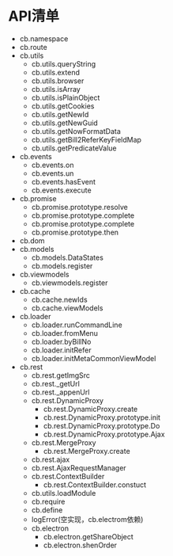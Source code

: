 <a name="R1Jgb"></a>
# API清单
- cb.namespace
- cb.route
- cb.utils
  - cb.utils.queryString
  - cb.utils.extend
  - cb.utils.browser
  - cb.utils.isArray
  - cb.utils.isPlainObject
  - cb.utils.getCookies
  - cb.utils.getNewId
  - cb.utils.getNewGuid
  - cb.utils.getNowFormatData
  - cb.utils.getBill2ReferKeyFieldMap
  - cb.utils.getPredicateValue
- cb.events
  - cb.events.on
  - cb.events.un
  - cb.events.hasEvent
  - cb.events.execute
- cb.promise
  - cb.promise.prototype.resolve
  - cb.promise.prototype.complete
  - cb.promise.prototype.complete
  - cb.promise.prototype.then
- cb.dom
- cb.models
  - cb.models.DataStates
  - cb.models.register
- cb.viewmodels
  - cb.viewmodels.register
- cb.cache
  - cb.cache.newIds
  - cb.cache.viewModels
- cb.loader
  - cb.loader.runCommandLine
  - cb.loader.fromMenu
  - cb.loader.byBillNo
  - cb.loader.initRefer
  - cb.loader.initMetaCommonViewModel
- cb.rest
  - cb.rest.getImgSrc
  - cb.rest._getUrl
  - cb.rest._appenUrl
  - cb.rest.DynamicProxy
    - cb.rest.DynamicProxy.create
    - cb.rest.DynamicProxy.prototype.init
    - cb.rest.DynamicProxy.prototype.Do
    - cb.rest.DynamicProxy.prototype.Ajax
  - cb.rest.MergeProxy
    - cb.rest.MergeProxy.create
  - cb.rest.ajax
  - cb.rest.AjaxRequestManager
  - cb.rest.ContextBuilder
    - cb.rest.ContextBuilder.constuct
  - cb.utils.loadModule
  - cb.require
  - cb.define
  - logError(空实现，cb.electrom依赖)
  - cb.electron
    - cb.electron.getShareObject
    - cb.electron.shenOrder

